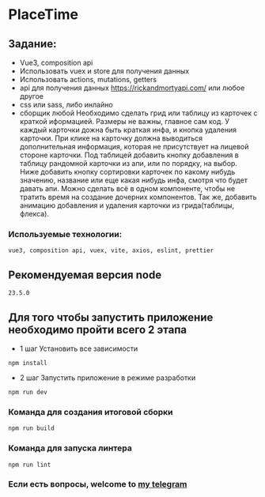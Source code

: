 # PlaceTime

## Задание:

- Vue3, composition api
- Использовать vuex и store для получения данных
- Использовать actions, mutations, getters
- api для получения данных https://rickandmortyapi.com/ или любое другое
- css или sass, либо инлайно
- сборщик любой
  Необходимо сделать грид или таблицу из карточек с краткой иформацией. Размеры не важны, главное сам код.
  У каждый карточки дожна быть краткая инфа, и кнопка удаления карточки.
  При клике на карточку должна выводиться дополнительная информация, которая не присутствует на лицевой стороне карточки.
  Под таблицей добавить кнопку добавления в таблицу рандомной карточки из апи, или по порядку, на выбор.
  Ниже добавить кнопку сортировки карточек по какому нибудь значению, название или еще какая нибудь инфа, смотря что будет давать апи.
  Можно сделать всё в одном компоненте, чтобы не тратить время на создание дочерних компонентов.
  Так же, добавить анимацию добавления и удаления карточки из грида(таблицы, флекса).

### Используемые технологии:

```
vue3, composition api, vuex, vite, axios, eslint, prettier
```

## Рекомендуемая версия node

```
23.5.0
```

## Для того чтобы запустить приложение необходимо пройти всего 2 этапа

- 1 шаг Установить все зависимости

```
npm install
```

- 2 шаг Запустить приложение в режиме разработки

```
npm run dev
```

### Команда для создания итоговой сборки

```
npm run build
```

### Команда для запуска линтера

```
npm run lint
```

### Если есть вопросы, welcome to [my telegram](https://t.me/Vlad_Okenchits)
